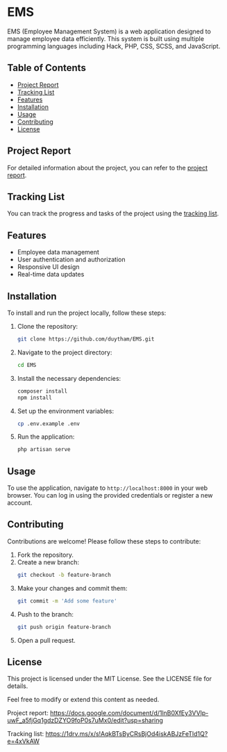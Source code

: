 # EMS

EMS (Employee Management System) is a web application designed to manage employee data efficiently. This system is built using multiple programming languages including Hack, PHP, CSS, SCSS, and JavaScript.

## Table of Contents
- [Project Report](#project-report)
- [Tracking List](#tracking-list)
- [Features](#features)
- [Installation](#installation)
- [Usage](#usage)
- [Contributing](#contributing)
- [License](#license)

## Project Report
For detailed information about the project, you can refer to the [project report](https://docs.google.com/document/d/1lnB0XfEy3VVlp-uwF_a5fjGq1gdzDZYO9foP0s7uMx0/edit?usp=sharing).

## Tracking List
You can track the progress and tasks of the project using the [tracking list](https://1drv.ms/x/s!AqkBTsByCRsBjOd4iskABJzFeTld1Q?e=4xVkAW).

## Features
- Employee data management
- User authentication and authorization
- Responsive UI design
- Real-time data updates

## Installation
To install and run the project locally, follow these steps:
1. Clone the repository:
   ```sh
   git clone https://github.com/duytham/EMS.git
   ```
2. Navigate to the project directory:
   ```sh
   cd EMS
   ```
3. Install the necessary dependencies:
   ```sh
   composer install
   npm install
   ```
4. Set up the environment variables:
   ```sh
   cp .env.example .env
   ```
5. Run the application:
   ```sh
   php artisan serve
   ```

## Usage
To use the application, navigate to `http://localhost:8000` in your web browser. You can log in using the provided credentials or register a new account.

## Contributing
Contributions are welcome! Please follow these steps to contribute:
1. Fork the repository.
2. Create a new branch:
   ```sh
   git checkout -b feature-branch
   ```
3. Make your changes and commit them:
   ```sh
   git commit -m 'Add some feature'
   ```
4. Push to the branch:
   ```sh
   git push origin feature-branch
   ```
5. Open a pull request.

## License
This project is licensed under the MIT License. See the LICENSE file for details.

Feel free to modify or extend this content as needed.

Project report: https://docs.google.com/document/d/1lnB0XfEy3VVlp-uwF_a5fjGq1gdzDZYO9foP0s7uMx0/edit?usp=sharing

Tracking list: https://1drv.ms/x/s!AqkBTsByCRsBjOd4iskABJzFeTld1Q?e=4xVkAW
